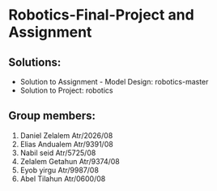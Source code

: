 # Robotics-Final-Project and Assignment

## Solutions:
- Solution to Assignment - Model Design: robotics-master
- Solution to Project: robotics

## Group members:
1. Daniel Zelalem 		Atr/2026/08
2. Elias Andualem			Atr/9391/08
3. Nabil seid				  Atr/5725/08
4. Zelalem Getahun		Atr/9374/08
5. Eyob yirgu         Atr/9987/08
6. Abel Tilahun       Atr/0600/08
  



